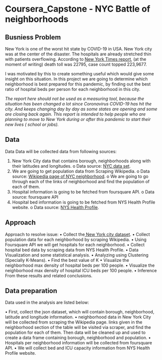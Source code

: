 # Coursera_Capstone - NYC Battle of neighborhoods
## Busniess Problem
New York is one of the worst hit state by COVID-19 in USA. New York city was at the center of the disaster. The hospitals are already stretched thin with patients overflowing. According to [New York Times report](https://www.nytimes.com/interactive/2020/nyregion/new-york-city-coronavirus-cases.html), (at the moment of writing) death toll was 22795, case count topped 223,9677.

I was motivated by this to create something useful which would give some insight on this situation. In this project we are going to determine which neighborhood is best prepared for this pandemic, by finding out the best ratio of hospital beds per person for each neighborhood in this city.

*The report here should not be used as a measuring tool, because the situation has been changed a lot since Coronavirus COVID-19 has hit the city. And keeps changing day by day as some states are opening and some are closing back again. This report is intended to help people who are planning to move to New York during or after this pandemic to start their new lives ( school or jobs).* 


## Data
Data
Data will be collected data from following sources:
1.	New York City data that contains borough, neighborhoods along with their latitudes and longitudes.
  o	Data source: [NYC data set](https://cocl.us/new_york_dataset).
2.	We are going to get population data from Scraping Wikipedia.
  o	Data source: [Wikipedia page of NYC neighborhood](https://en.wikipedia.org/wiki/Neighborhoods_in_New_York_City).
o	We are going to go through each of the links of neighborhood and find the population of each of them.
3.	Hospital information is going to be fetched from foursquare API.
  o	Data source: foursquare API
4.	Hospital bed information is going to be fetched from NYS Health Profile website.
  o	Data source: [NYS Health Profile](https://en.wikipedia.org/wiki/Neighborhoods_in_New_York_City).
  
## Approach
  Approach to resolve issue:
•	Collect the[ New York city dataset](https://cocl.us/new_york_dataset).
•	Collect population data for each neighborhood by scraping Wikipedia.
•	Using Foursquare API we will get hospitals for each neighborhood.
•	Collect hospital bed data by scraping data from NYS Health Profile.
•	Data Visualization and some statistical analysis.
•	Analyzing using Clustering (Specially K-Means).
•	Find the best value of K
•	Visualize the neighborhood max density of hospital beds per 100 people.
•	Visualize the neighborhood max density of hospital ICU beds per 100 people.
•	Inference From these results and related conclusions.


## Data preparation
Data used in the analysis are listed below:

•	First, collect the json dataset, which will contain borough, neighborhood, latitude and longitude information.
•	neighborhood data in New York City will be collected from scraping the Wikipedia page. links given in the neighborhood section of the table will be visited via scraper, and find the population for each of them. Then data will be cleaned up and used to create a data frame containing borough, neighborhood and population.
•	Hospitals per neighborhood information will be collected from foursquare API.
•	We will collect bed and ICU capacity information from NYS Health Profile website. 


